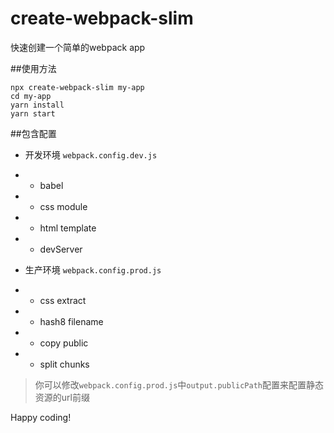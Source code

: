 # create-webpack-slim

快速创建一个简单的webpack app

##使用方法

```
npx create-webpack-slim my-app
cd my-app
yarn install
yarn start
```

##包含配置

- 开发环境 `webpack.config.dev.js`
- - babel
- - css module
- - html template
- - devServer

- 生产环境 `webpack.config.prod.js`
- - css extract
- - hash8 filename
- - copy public
- - split chunks

> 你可以修改`webpack.config.prod.js`中`output.publicPath`配置来配置静态资源的url前缀

Happy coding!